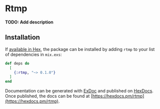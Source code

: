 # Rtmp

**TODO: Add description**

## Installation

If [available in Hex](https://hex.pm/docs/publish), the package can be installed
by adding `rtmp` to your list of dependencies in `mix.exs`:

```elixir
def deps do
  [
    {:rtmp, "~> 0.1.0"}
  ]
end
```

Documentation can be generated with [ExDoc](https://github.com/elixir-lang/ex_doc)
and published on [HexDocs](https://hexdocs.pm). Once published, the docs can
be found at [https://hexdocs.pm/rtmp](https://hexdocs.pm/rtmp).

